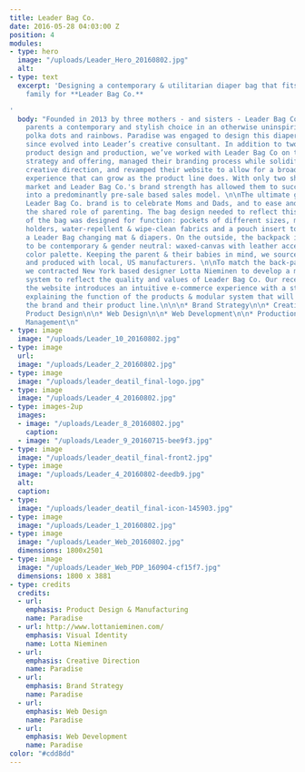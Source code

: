 ```yaml
---
title: Leader Bag Co.
date: 2016-05-28 04:03:00 Z
position: 4
modules:
- type: hero
  image: "/uploads/Leader_Hero_20160802.jpg"
  alt: 
- type: text
  excerpt: 'Designing a contemporary & utilitarian diaper bag that fits the modern
    family for **Leader Bag Co.**

'
  body: "Founded in 2013 by three mothers - and sisters - Leader Bag Co. gives modern
    parents a contemporary and stylish choice in an otherwise uninspiring sea of unicorns,
    polka dots and rainbows. Paradise was engaged to design this diaper bag and has
    since evolved into Leader’s creative consultant. In addition to two phases of
    product design and production, we’ve worked with Leader Bag Co on their product
    strategy and offering, managed their branding process while solidifying an overarching
    creative direction, and revamped their website to allow for a broader e-commerce
    experience that can grow as the product line does. With only two short years in
    market and Leader Bag Co.'s brand strength has allowed them to successfully transition
    into a predominantly pre-sale based sales model. \n\nThe ultimate goal for the
    Leader Bag Co. brand is to celebrate Moms and Dads, and to ease and facilitate
    the shared role of parenting. The bag design needed to reflect this. The inside
    of the bag was designed for function: pockets of different sizes, mesh elastic
    holders, water-repellent & wipe-clean fabrics and a pouch insert to hold a changing
    a Leader Bag changing mat & diapers. On the outside, the backpack is designed
    to be contemporary & gender neutral: waxed-canvas with leather accents in a neutral
    color palette. Keeping the parent & their babies in mind, we sourced safe fabrics,
    and produced with local, US manufacturers. \n\nTo match the back-pack design,
    we contracted New York based designer Lotta Nieminen to develop a mark and visual
    system to reflect the quality and values of Leader Bag Co. Our recent update to
    the website introduces an intuitive e-commerce experience with a stronger narrative
    explaining the function of the products & modular system that will expand with
    the brand and their product line.\n\n\n* Brand Strategy\n\n* Creative Direction\n\n*
    Product Design\n\n* Web Design\n\n* Web Development\n\n* Production Sourcing and
    Management\n"
- type: image
  image: "/uploads/Leader_10_20160802.jpg"
- type: image
  url: 
  image: "/uploads/Leader_2_20160802.jpg"
- type: image
  image: "/uploads/leader_deatil_final-logo.jpg"
- type: image
  image: "/uploads/Leader_4_20160802.jpg"
- type: images-2up
  images:
  - image: "/uploads/Leader_8_20160802.jpg"
    caption: 
  - image: "/uploads/Leader_9_20160715-bee9f3.jpg"
- type: image
  image: "/uploads/leader_deatil_final-front2.jpg"
- type: image
  image: "/uploads/Leader_4_20160802-deedb9.jpg"
  alt: 
  caption: 
- type: 
  image: "/uploads/leader_deatil_final-icon-145903.jpg"
- type: image
  image: "/uploads/Leader_1_20160802.jpg"
- type: image
  image: "/uploads/Leader_Web_20160802.jpg"
  dimensions: 1800x2501
- type: image
  image: "/uploads/Leader_Web_PDP_160904-cf15f7.jpg"
  dimensions: 1800 x 3881
- type: credits
  credits:
  - url: 
    emphasis: Product Design & Manufacturing
    name: Paradise
  - url: http://www.lottanieminen.com/
    emphasis: Visual Identity
    name: Lotta Nieminen
  - url: 
    emphasis: Creative Direction
    name: Paradise
  - url: 
    emphasis: Brand Strategy
    name: Paradise
  - url: 
    emphasis: Web Design
    name: Paradise
  - url: 
    emphasis: Web Development
    name: Paradise
color: "#cdd8dd"
---
```


